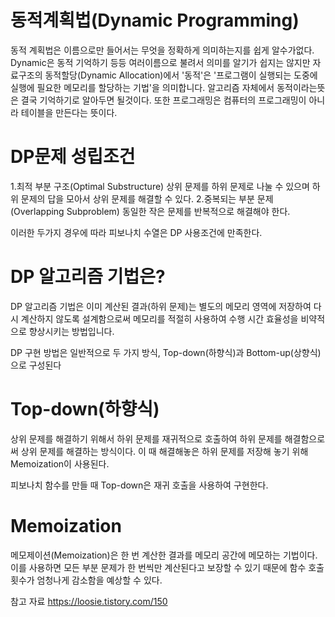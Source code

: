 동적계획법(Dynamic Programming)
========
동적 계획법은 이름으로만 들어서는 무엇을 정확하게 의미하는지를 쉽게 알수가없다.
Dynamic은 동적 기억하기 등등 여러이름으로 불려서 의미를 알기가 쉽지는 않지만 
자료구조의 동적할당(Dynamic Allocation)에서 '동적'은  '프로그램이 실행되는 도중에 실행에 필요한 메모리를 할당하는 기법'을 의미합니다.
알고리즘 자체에서 동적이라는뜻은 결국 기억하기로 알아두면 될것이다.
또한 프로그래밍은 컴퓨터의 프로그래밍이 아니라 테이블을 만든다는 뜻이다.

DP문제 성립조건
=============
1.최적 부분 구조(Optimal Substructure)
 상위 문제를 하위 문제로 나눌 수 있으며 하위 문제의 답을 모아서 상위 문제를 해결할 수 있다.
2.중복되는 부분 문제(Overlapping Subproblem)
동일한 작은 문제를 반복적으로 해결해야 한다.

이러한 두가지 경우에 따라 피보나치 수열은 DP 사용조건에 만족한다.

DP 알고리즘 기법은?
=================
DP 알고리즘 기법은 이미 계산된 결과(하위 문제)는 별도의 메모리 영역에 저장하여 다시 계산하지 않도록 설계함으로써 메모리를 적절히 사용하여 수행 시간 효율성을 비약적으로 향상시키는 방법입니다.

DP 구현 방법은 일반적으로 두 가지 방식, Top-down(하향식)과 Bottom-up(상향식)으로 구성된다

Top-down(하향식)
=========

상위 문제를 해결하기 위해서 하위 문제를 재귀적으로 호출하여  하위 문제를 해결함으로써 상위 문제를 해결하는 방식이다. 이 때 해결해놓은 하위 문제를 저장해 놓기 위해 Memoization이 사용된다.

 피보나치 함수를 만들 때 Top-down은 재귀 호출을 사용하여 구현한다.

Memoization
========
메모제이션(Memoization)은 한 번 계산한 결과를 메모리 공간에 메모하는 기법이다. 이를 사용하면 모든 부분 문제가 한 번씩만 계산된다고 보장할 수 있기 때문에 함수 호출 횟수가 엄청나게 감소함을 예상할 수 있다.

참고 자료 https://loosie.tistory.com/150
